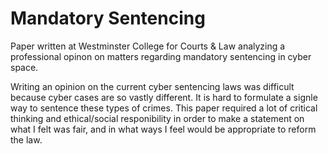 # Mandatory Sentencing

Paper written at Westminster College for Courts & Law analyzing a professional opinon on matters regarding mandatory sentencing in cyber space. 

Writing an opinion on the current cyber sentencing laws was difficult because cyber cases are so vastly different. It is hard to formulate a signle way to sentence these types of crimes. This paper required a lot of critical thinking and ethical/social responibility in order to make a statement on what I felt was fair, and in what ways I feel would be appropriate to reform the law.
